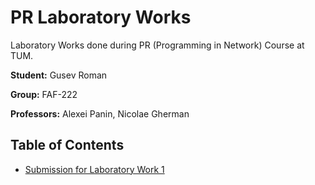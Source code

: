 # PR Laboratory Works
Laboratory Works done during PR (Programming in Network) Course at TUM.

**Student:** Gusev Roman

**Group:** FAF-222

**Professors:** Alexei Panin, Nicolae Gherman

## Table of Contents
- [Submission for Laboratory Work 1](Laboratory-Work-1-Scraper-HTTP-Requests)